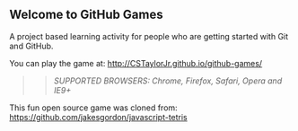 ## Welcome to GitHub Games

A project based learning activity for people who are getting started with Git and GitHub.

You can play the game at: http://CSTaylorJr.github.io/github-games/

>> _*SUPPORTED BROWSERS*: Chrome, Firefox, Safari, Opera and IE9+_

This fun open source game was cloned from: https://github.com/jakesgordon/javascript-tetris
